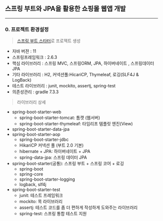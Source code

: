 ## 스프링 부트와 JPA을 활용한 쇼핑몰 웹앱 개발

---
### 0. 프로젝트 환경설정

 > [스프링 부트 스타터](https://start.spring.io/)로 프로젝트 생성
  - 자바 버젼 : 11
  - 스프링프레임워크 : 2.6.3
  - 핵심 라이브러리 : 스프링 MVC, 스프링ORM, JPA, 하이버네이트 , 스프링데이터 JPA
  - 기타 라이브러리 : H2, 커넥션풀:HicariCP, Thymeleaf, 로깅(SLF4J & LogBack)
  - 테스트 라이브러리 : junit, mockito, assertj, spring-test
  - 의존성관리 : gradle 7.3.3

 > 라이브러리 상세

 * spring-boot-starter-web
   - spring-boot-starter-tomcat: 톰캣 (웹서버)
   - spring-boot-starter-thymeleaf: 타임리프 템플릿 엔진(View)
 * spring-boot-starter-data-jpa
 * spring-boot-starter-aop
   - spring-boot-starter-jdbc
   - HikariCP 커넥션 풀 (부트 2.0 기본)
   - hibernate + JPA: 하이버네이트 + JPA
   - spring-data-jpa: 스프링 데이터 JPA
 * spring-boot-starter(공통): 스프링 부트 + 스프링 코어 + 로깅
   - spring-boot
   - spring-core
   - spring-boot-starter-logging
   - logback, slf4j
 * spring-boot-starter-test
   - junit: 테스트 프레임워크
   - mockito: 목 라이브러리
   - assertj: 테스트 코드를 좀 더 편하게 작성하게 도와주는 라이브러리
   - spring-test: 스프링 통합 테스트 지원